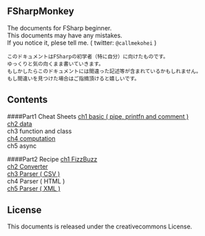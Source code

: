 FSharpMonkey
---
The documents for FSharp beginner.  
This documents may have any mistakes.  
If you notice it, plese tell me. ( twitter: `@callmekohei` )  

```text
このドキュメントはFSharpの初学者（特に自分）に向けたものです。
ゆっくりと気の向くまま書いていきます。
もしかしたらこのドキュメントには間違った記述等が含まれているかもしれません。
もし間違いを見つけた場合はご指摘頂けると嬉しいです。
```

Contents
---
####Part1 Cheat Sheets
[ch1 basic ( pipe, printfn and comment )](./part1/ch1_Basic3.md)  
[ch2 data](./part1/ch2_data.md)  
ch3 function and class  
[ch4 computation](./part1/ch4_computation.md)  
ch5 async  

####Part2 Recipe
[ch1 FizzBuzz](./part2/ch1_FizzBuzz.md)  
[ch2 Converter](./part2/ch2_Converter.md)  
[ch3 Parser ( CSV )](./part2/ch3_Parser_CSV.md)  
ch4 Parser ( HTML )  
[ch5 Parser ( XML )](./part2/ch5_Parser_XML.md)  

License
---
This documents is released under the creativecommons License.

